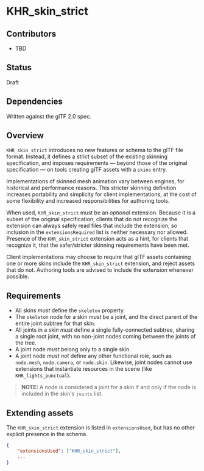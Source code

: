 # KHR\_skin\_strict

## Contributors

* TBD

## Status

Draft

## Dependencies

Written against the glTF 2.0 spec.

## Overview

`KHR_skin_strict` introduces no new features or schema to the glTF file format. Instead, it defines a strict subset of the existing skinning specification, and imposes requirements — beyond those of the original specification — on tools creating glTF assets with a `skins` entry.

Implementations of skinned mesh animation vary between engines, for historical and performance reasons. This stricter skinning definition increases portability and simplicity for client implementations, at the cost of some flexibility and increased responsibilities for authoring tools.

When used, `KHR_skin_strict` must be an *optional* extension. Because it is a subset of the original specification, clients that do not recognize the extension can always safely read files that include the extension, so inclusion in the `extensionsRequired` list is neither necessary nor allowed. Presence of the `KHR_skin_strict` extension acts as a hint, for clients that recognize it, that the safer/stricter skinning requirements have been met.

Client implementations may choose to require that glTF assets containing one or more skins include the `KHR_skin_strict` extension, and reject assets that do not. Authoring tools are advised to include the extension whenever possible.

## Requirements

* All skins *must* define the `skeleton` property.
* The `skeleton` node for a skin *must* be a joint, and the direct parent of the entire joint subtree for that skin.
* All joints in a skin *must* define a single fully-connected subtree, sharing a single root joint, with no non-joint nodes coming between the joints of the tree.
* A joint node *must* belong only to a single skin.
* A joint node *must not* define any other functional role, such as `node.mesh`, `node.camera`, or `node.skin`. Likewise, joint nodes cannot use extensions that instantiate resources in the scene (like `KHR_lights_punctual`).

> **NOTE:** A node is considered a joint for a skin if and only if the node is included in the skin's `joints` list.

## Extending assets

The `KHR_skin_strict` extension is listed in `extensionsUsed`, but has no other explicit presence in the schema.

```json
{
    "extensionsUsed": ["KHR_skin_strict"],
    ...
}
```
